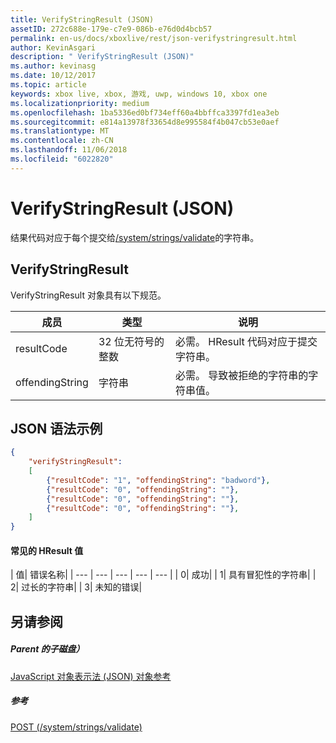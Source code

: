 ```yaml
---
title: VerifyStringResult (JSON)
assetID: 272c688e-179e-c7e9-086b-e76d0d4bcb57
permalink: en-us/docs/xboxlive/rest/json-verifystringresult.html
author: KevinAsgari
description: " VerifyStringResult (JSON)"
ms.author: kevinasg
ms.date: 10/12/2017
ms.topic: article
keywords: xbox live, xbox, 游戏, uwp, windows 10, xbox one
ms.localizationpriority: medium
ms.openlocfilehash: 1ba5336ed0bf734eff60a4bbffca3397fd1ea3eb
ms.sourcegitcommit: e814a13978f33654d8e995584f4b047cb53e0aef
ms.translationtype: MT
ms.contentlocale: zh-CN
ms.lasthandoff: 11/06/2018
ms.locfileid: "6022820"
---
```

# <a name="verifystringresult-json"></a>VerifyStringResult (JSON)
结果代码对应于每个提交给[/system/strings/validate](../uri/stringserver/uri-systemstringsvalidate.md)的字符串。
<a id="ID4ER"></a>


## <a name="verifystringresult"></a>VerifyStringResult

VerifyStringResult 对象具有以下规范。

| 成员| 类型| 说明|
| --- | --- | --- |
| resultCode| 32 位无符号的整数| 必需。 HResult 代码对应于提交字符串。|
| offendingString| 字符串| 必需。 导致被拒绝的字符串的字符串值。|

<a id="ID4EXB"></a>


## <a name="sample-json-syntax"></a>JSON 语法示例


```json
{
    "verifyStringResult":
    [
        {"resultCode": "1", "offendingString": "badword"},
        {"resultCode": "0", "offendingString": ""},
        {"resultCode": "0", "offendingString": ""},
        {"resultCode": "0", "offendingString": ""},
    ]
}

```


#### <a name="common-hresult-values"></a>常见的 HResult 值

| 值| 错误名称|
| --- | --- | --- | --- | --- |
| 0| 成功|
| 1| 具有冒犯性的字符串|
| 2| 过长的字符串|
| 3| 未知的错误|

<a id="ID4ELD"></a>


## <a name="see-also"></a>另请参阅

<a id="ID4END"></a>


##### <a name="parent"></a>Parent 的子磁盘）

[JavaScript 对象表示法 (JSON) 对象参考](atoc-xboxlivews-reference-json.md)


<a id="ID4EXD"></a>


##### <a name="reference"></a>参考

[POST (/system/strings/validate)](../uri/stringserver/uri-systemstringsvalidatepost.md)
